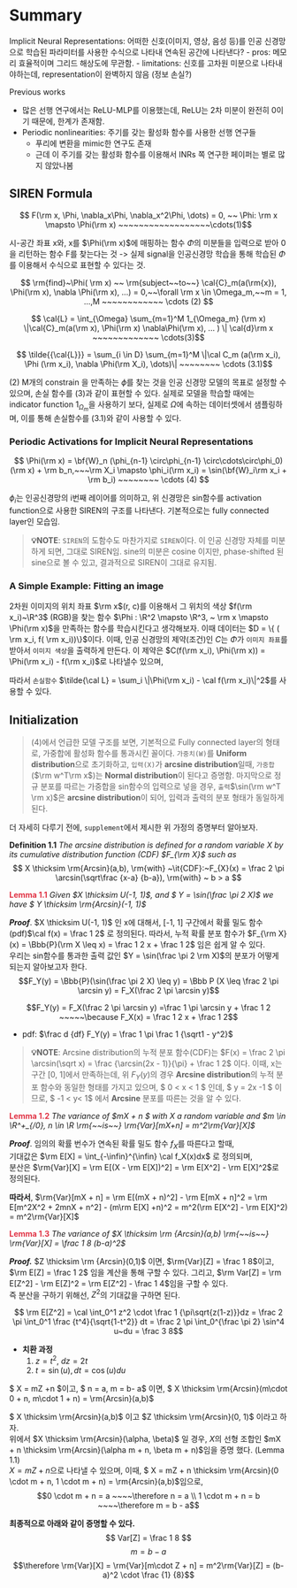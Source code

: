 # Summary

Implicit Neural Representations: 어떠한 신호(이미지, 영상, 음성 등)를 인공 신경망으로 학습된 파라미터를 사용한 수식으로 나타내 연속된 공간에 나타낸다? - pros: 메모리 효율적이며 그리드 해상도에 무관함. - limitations: 신호를 고차원 미분으로 나타내야하는데, representation이 완벽하지 않음 (정보 손실?)

Previous works

- 많은 선행 연구에서는 ReLU-MLP를 이용했는데, ReLU는 2차 미분이 완전히 0이기 때문에, 한계가 존재함.
- Periodic nonlinearities: 주기를 갖는 활성화 함수를 사용한 선행 연구들
  - 푸리에 변환을 mimic한 연구도 존재
  - 근데 이 주기를 갖는 활성화 함수를 이용해서 INRs 쪽 연구한 페이퍼는 별로 많지 않았나봄

## SIREN Formula

$$ F(\rm x, \Phi, \nabla_x\Phi, \nabla_x^2\Phi, \dots) = 0, ~~ \Phi: \rm x \mapsto \Phi(\rm x) ~~~~~~~~~~~~~~~~~~\cdots(1)$$

시-공간 좌표 x와, x를 $\Phi(\rm x)$에 매핑하는 함수 $\Phi$의 미분들을 입력으로 받아 0을 리턴하는 함수 F를 찾는다는 것 -> 실제 signal을 인공신경망 학습을 통해 학습된 $\Phi$를 이용해서 수식으로 표현할 수 있다는 것.

$$ \rm{find}~\Phi( \rm x) ~~ \rm{subject~~to~~} \cal{C}_m(a(\rm{x}), \Phi(\rm x), \nabla \Phi(\rm x), ...) = 0,~~\forall \rm x \in \Omega_m,~~m = 1, ...,M ~~~~~~~~~~~~ \cdots (2) $$

$$ \cal{L} = \int_{\Omega} \sum_{m=1}^M 1_{\Omega_m} (\rm x) \|\cal{C}_m(a(\rm x), \Phi(\rm x) \nabla\Phi(\rm x), ... ) \| \cal{d}\rm x ~~~~~~~~~~~~~ \cdots(3)$$

$$ \tilde{{\cal{L}}} = \sum_{i \in D} \sum_{m=1}^M \|\cal C_m (a(\rm x_i), \Phi (\rm x_i), \nabla \Phi(\rm X_i), \dots)\| ~~~~~~~~ \cdots (3.1)$$


(2) M개의 constrain 을 만족하는 $\phi$를 찾는 것을 인공 신경망 모델의 목표로 설정할 수 있으며, 손실 함수를 (3)과 같이 표현할 수 있다. 실제로 모델을 학습할 때에는 indicator function $1_{\Omega_m}$을 사용하기 보다, 실제로 $\Omega$에 속하는 데이터셋에서 샘플링하며, 이를 통해 손실함수를 (3.1)와 같이 사용할 수 있다.

### Periodic Activations for Implicit Neural Representations
$$ \Phi(\rm x) = \bf{W}_n (\phi_{n-1} \circ\phi_{n-1} \circ\cdots\circ\phi_0)(\rm x) + \rm b_n,~~~\rm X_i \mapsto \phi_i(\rm x_i) = \sin(\bf{W}_i\rm x_i + \rm b_i) ~~~~~~~~ \cdots (4) $$

$\phi_i$는 인공신경망의 i번째 레이어를 의미하고, 위 신경망은 sin함수를 activation function으로 사용한 SIREN의 구조를 나타낸다. 기본적으로는 fully connected layer인 모습임.

> **💡NOTE**: `SIREN`의 도함수도 마찬가지로 `SIREN`이다. 이 인공 신경망 자체를 미분하게 되면, 그대로 SIREN임. sine의 미분은 cosine 이지만, phase-shifted 된 sine으로 볼 수 있고, 결과적으로 SIREN이 그대로 유지됨.

### A Simple Example: Fitting an image
2차원 이미지의 위치 좌표 $\rm x$(r, c)를 이용해서 그 위치의 색상 $f(\rm x_i)~\R^3$ (RGB)을 찾는 함수 $\Phi : \R^2 \mapsto \R^3, ~ \rm x \mapsto \Phi(\rm x)$을 만족하는 함수를 학습시킨다고 생각해보자. 이때 데이터는 $D = \{ ( \rm x_i, f( \rm x_i))\}$이다. 이때, 인공 신경망의 제약(조건)인 $C$는 $\Phi$가 `이미지 좌표`를 받아서 `이미지 색상`을 출력하게 만든다. 이 제약은 $C(f(\rm x_i), \Phi(\rm x)) = \Phi(\rm x_i) - f(\rm x_i)$로 나타낼수 있으며, 

따라서 `손실함수` $\tilde{\cal L} = \sum_i \|\Phi(\rm x_i) - \cal f(\rm x_i)\|^2$를 사용할 수 있다.

## Initialization
> (4)에서 언급한 모델 구조를 보면, 기본적으로 Fully connected layer의 형태로, 가중합에 활성화 함수를 통과시킨 꼴이다. `가중치(W)`를 **Uniform distribution**으로 초기화하고, `입력(X)`가 **arcsine distribution**일때, `가중합` ($\rm w^T\rm x$)는 **Normal distribution**이 된다고 증명함. 마지막으로 정규 분포를 따르는 가중합을 sin함수의 입력으로 넣을 경우, `출력`$\sin(\rm w^T \rm x)$은 **arcsine distribution**이 되어, 입력과 출력의 분포 형태가 동일하게 된다.

더 자세히 다루기 전에, `supplement`에서 제시한 위 가정의 증명부터 알아보자.

**Definition 1.1** *The arcsine distribution is defined for a random variable $X$ by its cumulative distribution function (CDF) $F_{\rm X}$ such as*
$$ X \thicksim \rm{Arcsin}(a,b), \rm{with} ~\it{CDF}:~F_{X}(x) = \frac 2 \pi \arcsin(\sqrt\frac {x-a} {b-a}), \rm{with} ~ b > a $$

<span class="red">**Lemma 1.1**</span> *Given $X \thicksim U(-1, 1)$, and $ Y = \sin(\frac \pi 2 X)$ we have $ Y \thicksim \rm{Arcsin}(-1, 1)$*

***Proof***. $X \thicksim U(-1, 1)$ 인 x에 대해서, [-1, 1] 구간에서 확률 밀도 함수(pdf)$\cal f(x) = \frac 1 2$ 로 정의된다. 따라서, 누적 확률 분포 함수가 $F_{\rm X}(x) = \Bbb{P}(\rm X \leq x) = \frac 1 2 x + \frac 1 2$ 임은 쉽게 알 수 있다. <br>
우리는 sin함수를 통과한 출력 값인 $Y = \sin(\frac \pi 2 \rm X)$의 분포가 어떻게 되는지 알아보고자 한다.
$$F_Y(y) = \Bbb{P}(\sin(\frac \pi 2 X) \leq y) = \Bbb P (X \leq \frac 2 \pi \arcsin y) = F_X(\frac 2 \pi \arcsin y)$$

$$F_Y(y) = F_X(\frac 2 \pi \arcsin y) =\frac 1 \pi \arcsin y + \frac 1 2 ~~~~~\because F_X(x) = \frac 1 2 x + \frac 1 2$$

- pdf: $\frac d {df} F_Y(y) = \frac 1 \pi \frac 1 {\sqrt1 - y^2}$
> **💡NOTE**: Arcsine distribution의 누적 분포 함수(CDF)는 $F(x) = \frac 2 \pi \arcsin(\sqrt x) = \frac {\arcsin(2x - 1)}{\pi} + \frac 1 2$ 이다. 이때, x는 구간 [0, 1]에서 만족하는데, 위 $F_Y(y)$의 경우 **Arcsine distribution**의 누적 분포 함수와 동일한 형태를 가지고 있으며, $ 0 < x < 1 $ 인데, $ y = 2x -1 $ 이므로, $ -1 < y< 1$ 에서 **Arcsine** 분포를 따른는 것을 알 수 있다.


<span class="red">**Lemma 1.2**</span>
*The variance of $mX + n $ with $X$ a random variable and $m \in \R^+_{/0}, n \in \R \rm{~~is~~} \rm{Var}[mX+n] = m^2\rm{Var}[X]$*

***Proof***. 임의의 확률 번수가 연속된 확률 밀도 함수 $f_X$를 따른다고 할때, <br/>기대값은 $\rm E[X] = \int_{-\infin}^{\infin} \cal f_X(x)dx$ 로 정의되며, <br/>분산은 $\rm{Var}[X] = \rm E[(X - \rm E[X])^2] = \rm E[X^2] - \rm E[X]^2$로 정의된다.

**따라서**, $\rm{Var}[mX + n] = \rm E[(mX + n)^2] - \rm E[mX + n]^2 = \rm E[m^2X^2 + 2mnX + n^2] - (m\rm E[X] +n)^2 = m^2(\rm E[X^2] - \rm E[X]^2) = m^2\rm{Var}[X]$

<span class="red">**Lemma 1.3**</span>
*The variance of $X \thicksim \rm {Arcsin}(a,b) \rm{~~is~~} \rm{Var}[X] = \frac 1 8 (b-a)^2$*

***Proof.*** $Z \thicksim \rm {Arcsin}(0,1)$ 이면, $\rm{Var}[Z] = \frac 1 8$이고, $\rm E[Z] = \frac 1 2$ 임을 계산을 통해 구할 수 있다. 그리고, $\rm Var[Z] = \rm E[Z^2] - \rm E[Z]^2 = \rm E[Z^2] - \frac 1 4$임을 구할 수 있다. <br/>즉 분산을 구하기 위해선, $Z^2$의 기대값을 구하면 된다.

$$ \rm E[Z^2] = \cal \int_0^1 z^2 \cdot \frac 1 {\pi\sqrt{z(1-z)}}dz = \frac 2 \pi \int_0^1 \frac {t^4}{\sqrt{1-t^2}} dt = \frac 2 \pi \int_0^{\frac \pi 2} \sin^4  u~du = \frac 3 8$$

- **치환 과정**
    1. $z = t^2, ~ dz = 2t$
    2. $t = \sin(u), dt = \cos(u) du$



$ X = mZ +n $이고, $ n = a, m = b- a$ 이면, $ X \thicksim \rm{Arcsin}(m\cdot 0 + n, m\cdot 1 + n) = \rm{Arcsin}(a,b)$

$ X \thicksim \rm{Arcsin}(a,b)$ 이고 $Z \thicksim \rm{Arcsin}(0, 1)$ 이라고 하자.<br/>
위에서  $X \thicksim \rm{Arcsin}(\alpha, \beta)$ 일 경우, $X$의 선형 조합인 $mX + n \thicksim \rm{Arcsin}(\alpha m + n, \beta m + n)$임을 증명 했다. (Lemma 1.1)<br/>
$X = mZ + n$으로 나타낼 수 있으며, 이때, $ X = mZ + n \thicksim \rm{Arcsin}(0 \cdot m + n, 1 \cdot m + n) = \rm{Arcsin}(a,b)$임으로,<br/>
$$0 \cdot m + n = a ~~~~\therefore n = a \\ 1 \cdot m + n = b ~~~~\therefore m = b - a$$

**최종적으로 아래와 같이 증명할 수 있다.** 
$$   Var[Z] = \frac 1 8 $$
$$m = b-a $$
$$\therefore \rm{Var}[X] = \rm{Var}[m\cdot Z + n] = m^2\rm{Var}[Z] =  (b-a)^2 \cdot \frac {1} {8}$$



<style>
.red{color:#e13244}
</style>